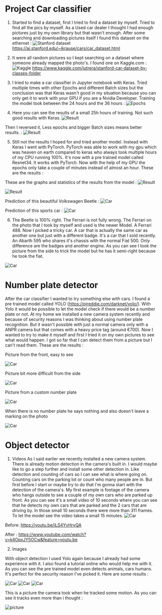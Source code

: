 # Project Car classifier

1. Started to find a dataset, first I tried to find a dataset by myself. Tried to find all the pics by myself. As a Used car dealer I thought I had enough pictures just by my own library
but that wasn't enough. After some searching and downloading pictures itself I found this dataset on the ethernet : ![Stanford dataset](fotos/Stanford.png)
https://ai.stanford.edu/~jkrause/cars/car_dataset.html

2. It were all random pictures so I kept searching on a dataset where someone already mapped the photo's. I found one on Kaggle.com : ![Kaggle](fotos/Kaggle.png)
https://www.kaggle.com/jutrera/stanford-car-dataset-by-classes-folder

3. I tried to make a car classifier in Jupyter notebook with Keras. Tried multiple times with other Epochs and different Batch sizes but the conclusion was that Keras wasn't good in my situation because you can only get it to work with your GPU if you are a  Nvidia Developer. Training the model took between the 24 hours and the 36 hours : ![Epochs](fotos/Epoch.png)

4. Here you can see the results of a small 25h hours of training. Not such good results with Keras.
![Result](fotos/ResultEpoch.png)

Then I reversed it, Less epochs and bigger Batch sizes means better results. : 
![Result](fotos/Result2.png)

5. Still not the results I hoped for and tried another model. Instead with Keras I went with PyTorch. PyTorch was able to work with my gpu which was heaven on earth compared to keras who always took multiple hours of my CPU running 100%. It's now with a pre trained model called Resnet34. It works with PyTorch. Now with the help of my GPU the epochs only take a couple of minutes instead of almost an hour.
These are the results : 

These are the graphs and statistics of the results from the model : 
![Result](fotos/EpochPy.png)

![Result](fotos/ResultPy.png)

Prediction of this beautiful Volkswagen Beetle : 
![Car](fotos/ResultBeetle.png)

Prediction of this sports car : 
![Car](fotos/ResultFerrari.png)

6. The Beetle is 100% right. The Ferrari is not fully wrong. The Ferrari on the photo that I took by myself and used is the newer Model. A Ferrari 488.
Now I picked a tricky car. A car that is actually the same car as another one but just with a different badge. It's a car that I sold recently. An Abarth 595 who shares it's chassis with the normal Fiat 500. Only difference are the badges and another engine. As you can see I took the picture from the side to trick the model but he has it semi-right because he took the fiat.

![Car](fotos/ResultAbarth.png)


# Number plate detector

After the car classifier I wanted to try something else with cars. I found a pre trained model called YOLO (https://pjreddie.com/darknet/yolo/). With Yolo it would be possible to let the model check if there would be a number plate or not. At my home we installed a new camera system recently and because of security reasons I was thinking about using number plate recognition. But it wasn't possible with just a normal camera only with a ANPR camera but that comes with a heavy price tag (around €700). Now I wanted to try to make it myself and first I tried it on my own pictures to see what would happen. I got so far that I can detect them from a picture but I can't read them. These are the results : 

Picture from the front, easy to see

![Car](fotos/Opel.jpg)

Picture bit more difficult from the side

![Car](fotos/Opel2.jpg)

Picture from a custom number plate

![Car](fotos/Jaguar.jpg)


When there is no number plate he says nothing and also doesn't leave a marking on the photo

![Car](fotos/Bugatti.jpg)

# Object detector


1. Videos
As I said earlier we recently installed a new camera system. There is already motion detection in the camera's built in. I would maybe like to go a step further and install some other detection in. Like detection and counting of cars so I can see what is where going on. Counting cars on the parking lot or count who many people are in. But first before I start or maybe try to do that I'm gonna start with the detection of the camera's. My first example is footage of the camera who hangs outside to see a couple of my own cars who are parked up front. As you can see it's a small video of 10 seconds where you can see that he detects my own cars that are parked and the 2 cars that are driving by. In those small 10 seconds there were more than 311 frames. To let the model see the video takes a small 15 minutes. 
![Car](fotos/ResultVideo.png)

Before:
https://youtu.be/iLS4YvHryQA

After : 
https://www.youtube.com/watch?v=k4OpxJY5OCw&feature=youtu.be

2. Images 

With object detection I used Yolo again because I already had some experience with it. I also found a tutorial online who would help me with it. As you can see the pre trained model even detects animals, cars humans. It's perfect for the security reason I've picked it. Here are some results : 

![Car](fotos/foto.jpg)
![Car](fotos/Huis1.jpg)
![Car](fotos/lambo.jpg)


This is a picture the camera took when he tracked some motion. As you can see it tracks even more than i thought : 

![picture](fotos/halbuiten2-det.jpg)
